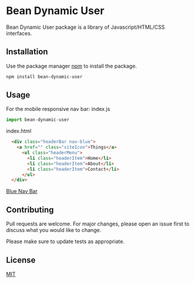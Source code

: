 # Bean Dynamic User

Bean Dynamic User package is a library of Javascript/HTML/CSS interfaces.

## Installation

Use the package manager [npm](https://pip.pypa.io/en/stable/) to install the package.

```bash
npm install bean-dynamic-user
```

## Usage
For the mobile responsive nav bar:
index.js
```javascript
import bean-dynamic-user
```
index.html
```html
  <div class="headerBar nav-blue">
    <a href="" class="siteIcon">Things</a>
      <ul class="headerMenu">
        <li class="headerItem">Home</li>
        <li class="headerItem">About</li>
        <li class="headerItem">Contact</li>
      </ul>
  </div>

```
[Blue Nav Bar](./src/readme-assets/mobile-blue.png)

## Contributing

Pull requests are welcome. For major changes, please open an issue first
to discuss what you would like to change.

Please make sure to update tests as appropriate.

## License

[MIT](https://choosealicense.com/licenses/mit/)